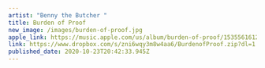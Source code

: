 ```yaml
---
artist: "Benny the Butcher "
title: Burden of Proof
new_image: /images/burden-of-proof.jpg
apple_link: https://music.apple.com/us/album/burden-of-proof/1535561612
link: https://www.dropbox.com/s/zni6wqy3m8w4aa6/BurdenofProof.zip?dl=1
published_date: 2020-10-23T20:42:33.945Z
---
```

